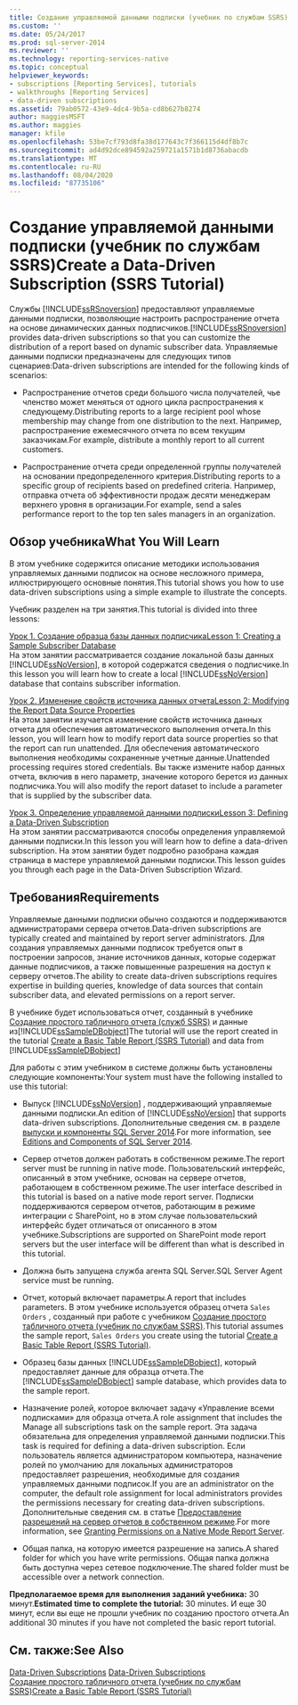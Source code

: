 ```yaml
---
title: Создание управляемой данными подписки (учебник по службам SSRS) | Документы Майкрософт
ms.custom: ''
ms.date: 05/24/2017
ms.prod: sql-server-2014
ms.reviewer: ''
ms.technology: reporting-services-native
ms.topic: conceptual
helpviewer_keywords:
- subscriptions [Reporting Services], tutorials
- walkthroughs [Reporting Services]
- data-driven subscriptions
ms.assetid: 79ab0572-43e9-4dc4-9b5a-cd8b627b8274
author: maggiesMSFT
ms.author: maggies
manager: kfile
ms.openlocfilehash: 53be7cf793d8fa38d177643c7f366115d4df8b7c
ms.sourcegitcommit: ad4d92dce894592a259721a1571b1d8736abacdb
ms.translationtype: MT
ms.contentlocale: ru-RU
ms.lasthandoff: 08/04/2020
ms.locfileid: "87735106"
---
```

# <a name="create-a-data-driven-subscription-ssrs-tutorial"></a><span data-ttu-id="a1cbb-102">Создание управляемой данными подписки (учебник по службам SSRS)</span><span class="sxs-lookup"><span data-stu-id="a1cbb-102">Create a Data-Driven Subscription (SSRS Tutorial)</span></span>
  <span data-ttu-id="a1cbb-103">Службы [!INCLUDE[ssRSnoversion](../includes/ssrsnoversion-md.md)] предоставляют управляемые данными подписки, позволяющие настроить распространение отчета на основе динамических данных подписчиков.</span><span class="sxs-lookup"><span data-stu-id="a1cbb-103">[!INCLUDE[ssRSnoversion](../includes/ssrsnoversion-md.md)] provides data-driven subscriptions so that you can customize the distribution of a report based on dynamic subscriber data.</span></span> <span data-ttu-id="a1cbb-104">Управляемые данными подписки предназначены для следующих типов сценариев:</span><span class="sxs-lookup"><span data-stu-id="a1cbb-104">Data-driven subscriptions are intended for the following kinds of scenarios:</span></span>  
  
-   <span data-ttu-id="a1cbb-105">Распространение отчетов среди большого числа получателей, чье членство может меняться от одного цикла распространения к следующему.</span><span class="sxs-lookup"><span data-stu-id="a1cbb-105">Distributing reports to a large recipient pool whose membership may change from one distribution to the next.</span></span> <span data-ttu-id="a1cbb-106">Например, распространение ежемесячного отчета по всем текущим заказчикам.</span><span class="sxs-lookup"><span data-stu-id="a1cbb-106">For example, distribute a monthly report to all current customers.</span></span>  
  
-   <span data-ttu-id="a1cbb-107">Распространение отчета среди определенной группы получателей на основании предопределенного критерия.</span><span class="sxs-lookup"><span data-stu-id="a1cbb-107">Distributing reports to a specific group of recipients based on predefined criteria.</span></span> <span data-ttu-id="a1cbb-108">Например, отправка отчета об эффективности продаж десяти менеджерам верхнего уровня в организации.</span><span class="sxs-lookup"><span data-stu-id="a1cbb-108">For example, send a sales performance report to the top ten sales managers in an organization.</span></span>  
  
## <a name="what-you-will-learn"></a><span data-ttu-id="a1cbb-109">Обзор учебника</span><span class="sxs-lookup"><span data-stu-id="a1cbb-109">What You Will Learn</span></span>  
 <span data-ttu-id="a1cbb-110">В этом учебнике содержится описание методики использования управляемых данными подписок на основе несложного примера, иллюстрирующего основные понятия.</span><span class="sxs-lookup"><span data-stu-id="a1cbb-110">This tutorial shows you how to use data-driven subscriptions using a simple example to illustrate the concepts.</span></span>  
  
 <span data-ttu-id="a1cbb-111">Учебник разделен на три занятия.</span><span class="sxs-lookup"><span data-stu-id="a1cbb-111">This tutorial is divided into three lessons:</span></span>  
  
 [<span data-ttu-id="a1cbb-112">Урок 1. Создание образца базы данных подписчика</span><span class="sxs-lookup"><span data-stu-id="a1cbb-112">Lesson 1: Creating a Sample Subscriber Database</span></span>](lesson-1-creating-a-sample-subscriber-database.md)  
 <span data-ttu-id="a1cbb-113">На этом занятии рассматривается создание локальной базы данных [!INCLUDE[ssNoVersion](../includes/ssnoversion-md.md)], в которой содержатся сведения о подписчике.</span><span class="sxs-lookup"><span data-stu-id="a1cbb-113">In this lesson you will learn how to create a local [!INCLUDE[ssNoVersion](../includes/ssnoversion-md.md)] database that contains subscriber information.</span></span>  
  
 [<span data-ttu-id="a1cbb-114">Урок 2. Изменение свойств источника данных отчета</span><span class="sxs-lookup"><span data-stu-id="a1cbb-114">Lesson 2: Modifying the Report Data Source Properties</span></span>](lesson-2-modifying-the-report-data-source-properties.md)  
 <span data-ttu-id="a1cbb-115">На этом занятии изучается изменение свойств источника данных отчета для обеспечения автоматического выполнения отчета.</span><span class="sxs-lookup"><span data-stu-id="a1cbb-115">In this lesson, you will learn how to modify report data source properties so that the report can run unattended.</span></span> <span data-ttu-id="a1cbb-116">Для обеспечения автоматического выполнения необходимы сохраненные учетные данные.</span><span class="sxs-lookup"><span data-stu-id="a1cbb-116">Unattended processing requires stored credentials.</span></span> <span data-ttu-id="a1cbb-117">Вы также измените набор данных отчета, включив в него параметр, значение которого берется из данных подписчика.</span><span class="sxs-lookup"><span data-stu-id="a1cbb-117">You will also modify the report dataset to include a parameter that is supplied by the subscriber data.</span></span>  
  
 [<span data-ttu-id="a1cbb-118">Урок 3. Определение управляемой данными подписки</span><span class="sxs-lookup"><span data-stu-id="a1cbb-118">Lesson 3: Defining a Data-Driven Subscription</span></span>](lesson-3-defining-a-data-driven-subscription.md)  
 <span data-ttu-id="a1cbb-119">На этом занятии рассматриваются способы определения управляемой данными подписки.</span><span class="sxs-lookup"><span data-stu-id="a1cbb-119">In this lesson you will learn how to define a data-driven subscription.</span></span> <span data-ttu-id="a1cbb-120">На этом занятии будет подробно разобрана каждая страница в мастере управляемой данными подписки.</span><span class="sxs-lookup"><span data-stu-id="a1cbb-120">This lesson guides you through each page in the Data-Driven Subscription Wizard.</span></span>  
  
## <a name="requirements"></a><span data-ttu-id="a1cbb-121">Требования</span><span class="sxs-lookup"><span data-stu-id="a1cbb-121">Requirements</span></span>  
 <span data-ttu-id="a1cbb-122">Управляемые данными подписки обычно создаются и поддерживаются администраторами сервера отчетов.</span><span class="sxs-lookup"><span data-stu-id="a1cbb-122">Data-driven subscriptions are typically created and maintained by report server administrators.</span></span> <span data-ttu-id="a1cbb-123">Для создания управляемых данными подписок требуется опыт в построении запросов, знание источников данных, которые содержат данные подписчиков, а также повышенные разрешения на доступ к серверу отчетов.</span><span class="sxs-lookup"><span data-stu-id="a1cbb-123">The ability to create data-driven subscriptions requires expertise in building queries, knowledge of data sources that contain subscriber data, and elevated permissions on a report server.</span></span>  
  
 <span data-ttu-id="a1cbb-124">В учебнике будет использоваться отчет, созданный в учебнике [Создание простого табличного отчета &#40;служб SSRS&#41;](create-a-basic-table-report-ssrs-tutorial.md) и данные из[!INCLUDE[ssSampleDBobject](../includes/sssampledbobject-md.md)]</span><span class="sxs-lookup"><span data-stu-id="a1cbb-124">The tutorial will use the report created in the tutorial [Create a Basic Table Report &#40;SSRS Tutorial&#41;](create-a-basic-table-report-ssrs-tutorial.md) and data from [!INCLUDE[ssSampleDBobject](../includes/sssampledbobject-md.md)]</span></span>  
  
 <span data-ttu-id="a1cbb-125">Для работы с этим учебником в системе должны быть установлены следующие компоненты:</span><span class="sxs-lookup"><span data-stu-id="a1cbb-125">Your system must have the following installed to use this tutorial:</span></span>  
  
-   <span data-ttu-id="a1cbb-126">Выпуск [!INCLUDE[ssNoVersion](../includes/ssnoversion-md.md)] , поддерживающий управляемые данными подписки.</span><span class="sxs-lookup"><span data-stu-id="a1cbb-126">An edition of [!INCLUDE[ssNoVersion](../includes/ssnoversion-md.md)] that supports data-driven subscriptions.</span></span> <span data-ttu-id="a1cbb-127">Дополнительные сведения см. в разделе [выпуски и компоненты SQL Server 2014](../sql-server/editions-and-components-of-sql-server-2016.md).</span><span class="sxs-lookup"><span data-stu-id="a1cbb-127">For more information, see [Editions and Components of SQL Server 2014](../sql-server/editions-and-components-of-sql-server-2016.md).</span></span>  
  
-   <span data-ttu-id="a1cbb-128">Сервер отчетов должен работать в собственном режиме.</span><span class="sxs-lookup"><span data-stu-id="a1cbb-128">The report server must be running in native mode.</span></span> <span data-ttu-id="a1cbb-129">Пользовательский интерфейс, описанный в этом учебнике, основан на сервере отчетов, работающем в собственном режиме.</span><span class="sxs-lookup"><span data-stu-id="a1cbb-129">The user interface described in this tutorial is based on a native mode report server.</span></span> <span data-ttu-id="a1cbb-130">Подписки поддерживаются сервером отчетов, работающим в режиме интеграции с SharePoint, но в этом случае пользовательский интерфейс будет отличаться от описанного в этом учебнике.</span><span class="sxs-lookup"><span data-stu-id="a1cbb-130">Subscriptions are supported on SharePoint mode report servers but the user interface will be different than what is described in this tutorial.</span></span>  
  
-   <span data-ttu-id="a1cbb-131">Должна быть запущена служба агента SQL Server.</span><span class="sxs-lookup"><span data-stu-id="a1cbb-131">SQL Server Agent service must be running.</span></span>  
  
-   <span data-ttu-id="a1cbb-132">Отчет, который включает параметры.</span><span class="sxs-lookup"><span data-stu-id="a1cbb-132">A report that includes parameters.</span></span> <span data-ttu-id="a1cbb-133">В этом учебнике используется образец отчета `Sales Orders` , созданный при работе с учебником [Создание простого табличного отчета (учебник по службам SSRS)](create-a-basic-table-report-ssrs-tutorial.md).</span><span class="sxs-lookup"><span data-stu-id="a1cbb-133">This tutorial assumes the sample report, `Sales Orders` you create using the tutorial [Create a Basic Table Report &#40;SSRS Tutorial&#41;](create-a-basic-table-report-ssrs-tutorial.md).</span></span>  
  
-   <span data-ttu-id="a1cbb-134">Образец базы данных [!INCLUDE[ssSampleDBobject](../includes/sssampledbobject-md.md)], который предоставляет данные для образца отчета.</span><span class="sxs-lookup"><span data-stu-id="a1cbb-134">The [!INCLUDE[ssSampleDBobject](../includes/sssampledbobject-md.md)] sample database, which provides data to the sample report.</span></span>  
  
-   <span data-ttu-id="a1cbb-135">Назначение ролей, которое включает задачу «Управление всеми подписками» для образца отчета.</span><span class="sxs-lookup"><span data-stu-id="a1cbb-135">A role assignment that includes the Manage all subscriptions task on the sample report.</span></span> <span data-ttu-id="a1cbb-136">Эта задача обязательна для определения управляемой данными подписки.</span><span class="sxs-lookup"><span data-stu-id="a1cbb-136">This task is required for defining a data-driven subscription.</span></span> <span data-ttu-id="a1cbb-137">Если пользователь является администратором компьютера, назначение ролей по умолчанию для локальных администраторов предоставляет разрешения, необходимые для создания управляемых данными подписок.</span><span class="sxs-lookup"><span data-stu-id="a1cbb-137">If you are an administrator on the computer, the default role assignment for local administrators provides the permissions necessary for creating data-driven subscriptions.</span></span> <span data-ttu-id="a1cbb-138">Дополнительные сведения см. в статье [Предоставление разрешений на сервер отчетов в собственном режиме](security/granting-permissions-on-a-native-mode-report-server.md).</span><span class="sxs-lookup"><span data-stu-id="a1cbb-138">For more information, see [Granting Permissions on a Native Mode Report Server](security/granting-permissions-on-a-native-mode-report-server.md).</span></span>  
  
-   <span data-ttu-id="a1cbb-139">Общая папка, на которую имеется разрешение на запись.</span><span class="sxs-lookup"><span data-stu-id="a1cbb-139">A shared folder for which you have write permissions.</span></span> <span data-ttu-id="a1cbb-140">Общая папка должна быть доступна через сетевое подключение.</span><span class="sxs-lookup"><span data-stu-id="a1cbb-140">The shared folder must be accessible over a network connection.</span></span>  
  
 <span data-ttu-id="a1cbb-141">**Предполагаемое время для выполнения заданий учебника:** 30 минут.</span><span class="sxs-lookup"><span data-stu-id="a1cbb-141">**Estimated time to complete the tutorial:** 30 minutes.</span></span> <span data-ttu-id="a1cbb-142">И еще 30 минут, если вы еще не прошли учебник по созданию простого отчета.</span><span class="sxs-lookup"><span data-stu-id="a1cbb-142">An additional 30 minutes if you have not completed the basic report tutorial.</span></span>  
  
## <a name="see-also"></a><span data-ttu-id="a1cbb-143">См. также:</span><span class="sxs-lookup"><span data-stu-id="a1cbb-143">See Also</span></span>  
 <span data-ttu-id="a1cbb-144">[Data-Driven Subscriptions](subscriptions/data-driven-subscriptions.md) </span><span class="sxs-lookup"><span data-stu-id="a1cbb-144">[Data-Driven Subscriptions](subscriptions/data-driven-subscriptions.md) </span></span>  
 [<span data-ttu-id="a1cbb-145">Создание простого табличного отчета (учебник по службам SSRS)</span><span class="sxs-lookup"><span data-stu-id="a1cbb-145">Create a Basic Table Report &#40;SSRS Tutorial&#41;</span></span>](create-a-basic-table-report-ssrs-tutorial.md)  
  
  

